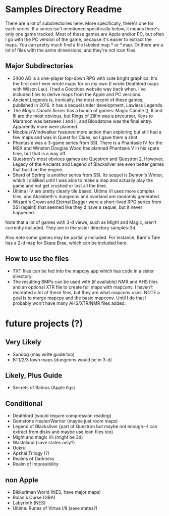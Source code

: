 # Samples Directory Readme

There are a lot of subdirectories here. More specifically, there's one for each series. If a series isn't mentioned specifically below, it means there's only one game tracked. Most of these games are Apple and/or PC, but often I go with the PC version of the game, because it's easier to extract the maps. You can pretty much find a file labeled map.* or *.map. Or there are a lot of files with the same dimensions, and they're not icon files.

## Major Subdirectories

* 2400 AD is a one-player top-down RPG with cute bright graphics. It's the first one I ever wrote maps for on my own (I wrote Deathlord maps with Wilson Lau). I had a Geocities website way back when. I've included files to derive maps from the Apple and PC versions.
* Ancient Legends is, ironically, the most recent of these games, published in 2016. It has a sequel under development, Lawless Legends.
* The *Magic Candle Series* has a bunch of games: Magic Candle (), II and III are the most obvious, but Rings of Zilfin was a precursor, Keys to Maramon was between I and II, and Bloodstone was the final entry. Apparently more were planned.
* Moebius/Windwalker featured more action than exploring but still had a few maps and was in Quest for Clues, so I gave them a shot.
* Phantasie was a 3-game series from SSI. There is a Phantasie IV for the MSX and Winston Douglas Wood has planned Phantasie V in his spare time, but that is a way off.
* Questron's most obvious games are Questron and Questron 2. However, Legacy of the Ancients and Legend of Blacksilver are even better games that build on the engine.
* Shard of Spring is another series from SSI. Its sequel is Demon's Winter, which I disliked until I was able to make a map and actually play the game and not get crushed or lost all the time.
* Ultima I-V are pretty clearly tile based. Ultima VI uses more complex tiles, and Akalabeth's dungeons and overland are randomly generated.
* Wizard's Crown and Eternal Dagger were a short-lived RPG series from SSI (again!) that seemed like they'd have a sequel, but it never happened.

Note that a lot of games with 3-d views, such as Might and Magic, aren't currently included. They are in the sister directory samples-3d.

Also note some games may be partially included. For instance, Bard's Tale has a 2-d map for Skara Brae, which can be included here.

## How to use the files

* TXT files can be fed into the mapcpy app which has code in a sister directory.
* The resulting BMPs can be used with (if available) NMR and AHS files and an optional XTR file to create full maps with mapconv. I haven't recreated a lot of these files, but they are what mapconv uses. NOTE a goal is to merge mapcpy and the basic mapconv. Until I do that I probably won't have many AHS/XTR/NMR files added.

# future projects (?)

## Very Likely

* Sundog (may write guide too)
* BT1/2/3 town maps (dungeons would be in 3-d)

## Likely, Plus Guide

* Secrets of Bahras  (Apple IIgs)

## Conditional

* Deathlord (would require compression reading)
* Gemstone Healer/Warrior (maybe just room maps)
* Legend of Blacksilver (part of Questron but maybe not enough--I can extract from disks and maybe use icon files too)
* Might and magic i/ii (might be 3d)
* Wasteland (save states only?)
* Uukrul
* Apshai Trilogy (?)
* Realms of Darkness
* Realm of Impossibility

## non Apple

* Bikkuriman World (NES, have major maps)
* Rolan's Curse (GBA)
* Labyrinth (NES)
* Ultima: Runes of Virtue I/II (save states?)

